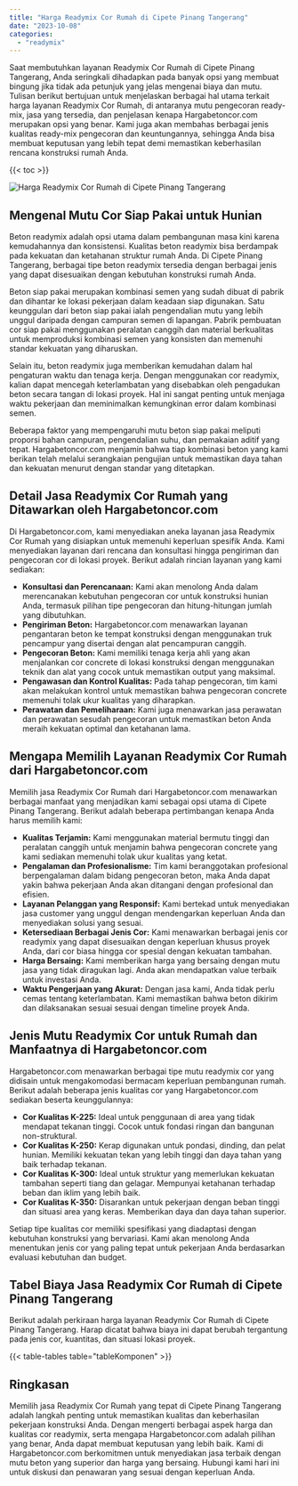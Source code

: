 ```yaml
---
title: "Harga Readymix Cor Rumah di Cipete Pinang Tangerang"
date: "2023-10-08"
categories: 
  - "readymix"
---
```



Saat membutuhkan layanan Readymix Cor Rumah di Cipete Pinang Tangerang, Anda seringkali dihadapkan pada banyak opsi yang membuat bingung jika tidak ada petunjuk yang jelas mengenai biaya dan mutu. Tulisan berikut bertujuan untuk menjelaskan berbagai hal utama terkait harga layanan Readymix Cor Rumah, di antaranya mutu pengecoran ready-mix, jasa yang tersedia, dan penjelasan kenapa Hargabetoncor.com merupakan opsi yang benar. Kami juga akan membahas berbagai jenis kualitas ready-mix pengecoran dan keuntungannya, sehingga Anda bisa membuat keputusan yang lebih tepat demi memastikan keberhasilan rencana konstruksi rumah Anda.

{{< toc >}}

![Harga Readymix Cor Rumah di Cipete Pinang Tangerang](https://hargareadymixid.github.io/hbc/readymix-hbc%20(2).png)

## Mengenal Mutu Cor Siap Pakai untuk Hunian

Beton readymix adalah opsi utama dalam pembangunan masa kini karena kemudahannya dan konsistensi. Kualitas beton readymix bisa berdampak pada kekuatan dan ketahanan struktur rumah Anda. Di Cipete Pinang Tangerang, berbagai tipe beton readymix tersedia dengan berbagai jenis yang dapat disesuaikan dengan kebutuhan konstruksi rumah Anda.

Beton siap pakai merupakan kombinasi semen yang sudah dibuat di pabrik dan dihantar ke lokasi pekerjaan dalam keadaan siap digunakan. Satu keunggulan dari beton siap pakai ialah pengendalian mutu yang lebih unggul daripada dengan campuran semen di lapangan. Pabrik pembuatan cor siap pakai menggunakan peralatan canggih dan material berkualitas untuk memproduksi kombinasi semen yang konsisten dan memenuhi standar kekuatan yang diharuskan.

Selain itu, beton readymix juga memberikan kemudahan dalam hal pengaturan waktu dan tenaga kerja. Dengan menggunakan cor readymix, kalian dapat mencegah keterlambatan yang disebabkan oleh pengadukan beton secara tangan di lokasi proyek. Hal ini sangat penting untuk menjaga waktu pekerjaan dan meminimalkan kemungkinan error dalam kombinasi semen.

Beberapa faktor yang mempengaruhi mutu beton siap pakai meliputi proporsi bahan campuran, pengendalian suhu, dan pemakaian aditif yang tepat. Hargabetoncor.com menjamin bahwa tiap kombinasi beton yang kami berikan telah melalui serangkaian pengujian untuk memastikan daya tahan dan kekuatan menurut dengan standar yang ditetapkan.

## Detail Jasa Readymix Cor Rumah yang Ditawarkan oleh Hargabetoncor.com

Di Hargabetoncor.com, kami menyediakan aneka layanan jasa Readymix Cor Rumah yang disiapkan untuk memenuhi keperluan spesifik Anda. Kami menyediakan layanan dari rencana dan konsultasi hingga pengiriman dan pengecoran cor di lokasi proyek. Berikut adalah rincian layanan yang kami sediakan:

- **Konsultasi dan Perencanaan:** Kami akan menolong Anda dalam merencanakan kebutuhan pengecoran cor untuk konstruksi hunian Anda, termasuk pilihan tipe pengecoran dan hitung-hitungan jumlah yang dibutuhkan.
- **Pengiriman Beton:** Hargabetoncor.com menawarkan layanan pengantaran beton ke tempat konstruksi dengan menggunakan truk pencampur yang disertai dengan alat pencampuran canggih.
- **Pengecoran Beton:** Kami memiliki tenaga kerja ahli yang akan menjalankan cor concrete di lokasi konstruksi dengan menggunakan teknik dan alat yang cocok untuk memastikan output yang maksimal.
- **Pengawasan dan Kontrol Kualitas:** Pada tahap pengecoran, tim kami akan melakukan kontrol untuk memastikan bahwa pengecoran concrete memenuhi tolak ukur kualitas yang diharapkan.
- **Perawatan dan Pemeliharaan:** Kami juga menawarkan jasa perawatan dan perawatan sesudah pengecoran untuk memastikan beton Anda meraih kekuatan optimal dan ketahanan lama.

## Mengapa Memilih Layanan Readymix Cor Rumah dari Hargabetoncor.com

Memilih jasa Readymix Cor Rumah dari Hargabetoncor.com menawarkan berbagai manfaat yang menjadikan kami sebagai opsi utama di Cipete Pinang Tangerang. Berikut adalah beberapa pertimbangan kenapa Anda harus memilih kami:

- **Kualitas Terjamin:** Kami menggunakan material bermutu tinggi dan peralatan canggih untuk menjamin bahwa pengecoran concrete yang kami sediakan memenuhi tolak ukur kualitas yang ketat.
- **Pengalaman dan Profesionalisme:** Tim kami beranggotakan profesional berpengalaman dalam bidang pengecoran beton, maka Anda dapat yakin bahwa pekerjaan Anda akan ditangani dengan profesional dan efisien.
- **Layanan Pelanggan yang Responsif:** Kami bertekad untuk menyediakan jasa customer yang unggul dengan mendengarkan keperluan Anda dan menyediakan solusi yang sesuai.
- **Ketersediaan Berbagai Jenis Cor:** Kami menawarkan berbagai jenis cor readymix yang dapat disesuaikan dengan keperluan khusus proyek Anda, dari cor biasa hingga cor spesial dengan kekuatan tambahan.
- **Harga Bersaing:** Kami memberikan harga yang bersaing dengan mutu jasa yang tidak diragukan lagi. Anda akan mendapatkan value terbaik untuk investasi Anda.
- **Waktu Pengerjaan yang Akurat:** Dengan jasa kami, Anda tidak perlu cemas tentang keterlambatan. Kami memastikan bahwa beton dikirim dan dilaksanakan sesuai sesuai dengan timeline proyek Anda.

## Jenis Mutu Readymix Cor untuk Rumah dan Manfaatnya di Hargabetoncor.com

Hargabetoncor.com menawarkan berbagai tipe mutu readymix cor yang didisain untuk mengakomodasi bermacam keperluan pembangunan rumah. Berikut adalah beberapa jenis kualitas cor yang Hargabetoncor.com sediakan beserta keunggulannya:

- **Cor Kualitas K-225:** Ideal untuk penggunaan di area yang tidak mendapat tekanan tinggi. Cocok untuk fondasi ringan dan bangunan non-struktural.
- **Cor Kualitas K-250:** Kerap digunakan untuk pondasi, dinding, dan pelat hunian. Memiliki kekuatan tekan yang lebih tinggi dan daya tahan yang baik terhadap tekanan.
- **Cor Kualitas K-300:** Ideal untuk struktur yang memerlukan kekuatan tambahan seperti tiang dan gelagar. Mempunyai ketahanan terhadap beban dan iklim yang lebih baik.
- **Cor Kualitas K-350:** Disarankan untuk pekerjaan dengan beban tinggi dan situasi area yang keras. Memberikan daya dan daya tahan superior.

Setiap tipe kualitas cor memiliki spesifikasi yang diadaptasi dengan kebutuhan konstruksi yang bervariasi. Kami akan menolong Anda menentukan jenis cor yang paling tepat untuk pekerjaan Anda berdasarkan evaluasi kebutuhan dan budget.

## Tabel Biaya Jasa Readymix Cor Rumah di Cipete Pinang Tangerang

Berikut adalah perkiraan harga layanan Readymix Cor Rumah di Cipete Pinang Tangerang. Harap dicatat bahwa biaya ini dapat berubah tergantung pada jenis cor, kuantitas, dan situasi lokasi proyek.

{{< table-tables table="tableKomponen" >}}

## Ringkasan

Memilih jasa Readymix Cor Rumah yang tepat di Cipete Pinang Tangerang adalah langkah penting untuk memastikan kualitas dan keberhasilan pekerjaan konstruksi Anda. Dengan mengerti berbagai aspek harga dan kualitas cor readymix, serta mengapa Hargabetoncor.com adalah pilihan yang benar, Anda dapat membuat keputusan yang lebih baik. Kami di Hargabetoncor.com berkomitmen untuk menyediakan jasa terbaik dengan mutu beton yang superior dan harga yang bersaing. Hubungi kami hari ini untuk diskusi dan penawaran yang sesuai dengan keperluan Anda.
